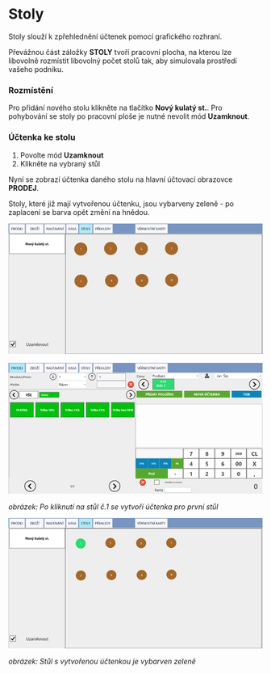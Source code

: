 # Stoly

Stoly slouží k zpřehlednění účtenek pomocí grafického rozhraní.

Převážnou část záložky **STOLY** tvoří pracovní plocha, na kterou lze libovolně rozmístit libovolný počet stolů tak, aby simulovala prostředí vašeho podniku. 

### Rozmístění

Pro přidání nového stolu klikněte na tlačítko **Nový kulatý st.**. Pro pohybování se stoly po pracovní ploše je nutné nevolit mód **Uzamknout**.

### Účtenka ke stolu

1. Povolte mód **Uzamknout**
2. Klikněte na vybraný stůl

Nyní se zobrazí účtenka daného stolu na hlavní účtovací obrazovce **PRODEJ**.

Stoly, které již mají vytvořenou účtenku, jsou vybarveny zeleně - po zaplacení se barva opět změní na hnědou.

![](img/tables1.png)

![](img/tables2.png)

*obrázek: Po kliknutí na stůl č.1 se vytvoří účtenka pro první stůl*

![](img/tables3.png)

*obrázek: Stůl s vytvořenou účtenkou je vybarven zeleně*

